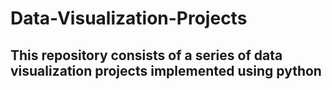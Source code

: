 # Data-Visualization-Projects
## This repository consists of a series of data visualization projects implemented using python
